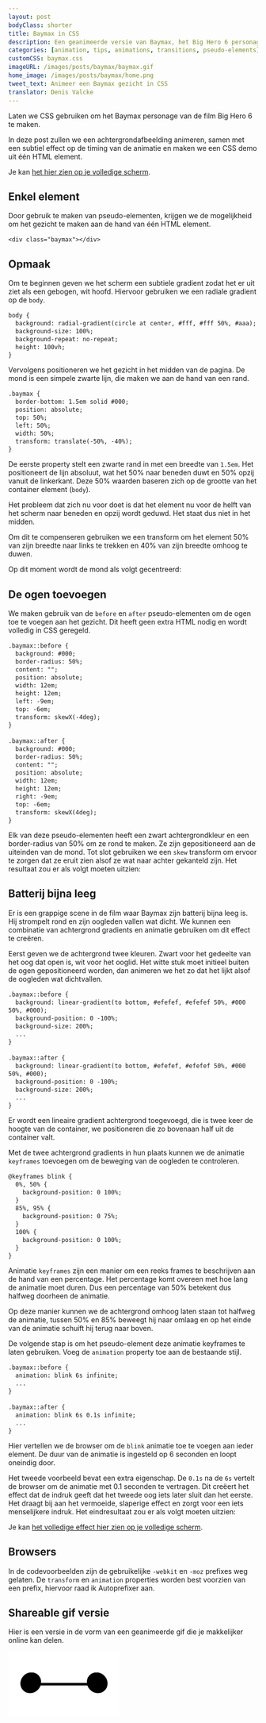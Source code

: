 ```yaml
---
layout: post
bodyClass: shorter
title: Baymax in CSS
description: Een geanimeerde versie van Baymax, het Big Hero 6 personage, zijn gezicht gemaakt met &eacute;&eacute;n enkel element.
categories: [animation, tips, animations, transitions, pseudo-elements]
customCSS: baymax.css
imageURL: /images/posts/baymax/baymax.gif
home_image: /images/posts/baymax/home.png
tweet_text: Animeer een Baymax gezicht in CSS
translator: Denis Valcke
---
```


Laten we CSS gebruiken om het Baymax personage van de film Big Hero 6 te maken.

In deze post zullen we een achtergrondafbeelding animeren, samen met een subtiel effect op de timing van de animatie en maken we een CSS demo uit &eacute;&eacute;n HTML element.

<section class="demo-container baymax-container"><a href="http://codepen.io/donovanh/full/ZYaMjw/" class="baymax"></a></section>

Je kan [het hier zien op je volledige scherm](http://codepen.io/donovanh/full/ZYaMjw/).

## Enkel element

Door gebruik te maken van pseudo-elementen, krijgen we de mogelijkheid om het gezicht te maken aan de hand van &eacute;&eacute;n HTML element.

    <div class="baymax"></div>

## Opmaak

Om te beginnen geven we het scherm een subtiele gradient zodat het er uit ziet als een gebogen, wit hoofd. Hiervoor gebruiken we een radiale gradient op de `body`.

    body {
      background: radial-gradient(circle at center, #fff, #fff 50%, #aaa);
      background-size: 100%;
      background-repeat: no-repeat;
      height: 100vh;
    }

Vervolgens positioneren we het gezicht in het midden van de pagina. De mond is een simpele zwarte lijn, die maken we aan de hand van een rand.

    .baymax {
      border-bottom: 1.5em solid #000;
      position: absolute;
      top: 50%;
      left: 50%;
      width: 50%;
      transform: translate(-50%, -40%);
    }

De eerste property stelt een zwarte rand in met een breedte van `1.5em`. Het positioneert de lijn absoluut, wat het 50% naar beneden duwt en 50% opzij vanuit de linkerkant. Deze 50% waarden baseren zich op de grootte van het container element (`body`).

Het probleem dat zich nu voor doet is dat het element nu voor de helft van het scherm naar beneden en opzij wordt geduwd. Het staat dus niet in het midden.

Om dit te compenseren gebruiken we een transform om het element 50% van zijn breedte naar links te trekken en 40% van zijn breedte omhoog te duwen.

Op dit moment wordt de mond als volgt gecentreerd:

<section class="demo-container baymax-container"><span class="baymax no-pseudo-elements"></span></section>

## De ogen toevoegen

We maken gebruik van de `before` en `after` pseudo-elementen om de ogen toe te voegen aan het gezicht. Dit heeft geen extra HTML nodig en wordt volledig in CSS geregeld.

    .baymax::before {
      background: #000;
      border-radius: 50%;
      content: "";
      position: absolute;
      width: 12em;
      height: 12em;
      left: -9em;
      top: -6em;
      transform: skewX(-4deg);
    }

    .baymax::after {
      background: #000;
      border-radius: 50%;
      content: "";
      position: absolute;
      width: 12em;
      height: 12em;
      right: -9em;
      top: -6em;
      transform: skewX(4deg);
    }

Elk van deze pseudo-elementen heeft een zwart achtergrondkleur en een border-radius van 50% om ze rond te maken. Ze zijn gepositioneerd aan de uiteinden van de mond. Tot slot gebruiken we een `skew` transform om ervoor te zorgen dat ze eruit zien alsof ze wat naar achter gekanteld zijn. Het resultaat zou er als volgt moeten uitzien:

<section class="demo-container baymax-container"><span class="baymax no-animation"></span></section>

## Batterij bijna leeg

Er is een grappige scene in de film waar Baymax zijn batterij bijna leeg is. Hij strompelt rond en zijn oogleden vallen wat dicht. We kunnen een combinatie van achtergrond gradients en animatie gebruiken om dit effect te cre&euml;ren.

Eerst geven we de achtergrond twee kleuren. Zwart voor het gedeelte van het oog dat open is, wit voor het ooglid. Het witte stuk moet initieel buiten de ogen gepositioneerd worden, dan animeren we het zo dat het lijkt alsof de oogleden wat dichtvallen.

    .baymax::before {
      background: linear-gradient(to bottom, #efefef, #efefef 50%, #000 50%, #000);
      background-position: 0 -100%;
      background-size: 200%;
      ...
    }

    .baymax::after {
      background: linear-gradient(to bottom, #efefef, #efefef 50%, #000 50%, #000);
      background-position: 0 -100%;
      background-size: 200%;
      ...
    }

Er wordt een lineaire gradient achtergrond toegevoegd, die is twee keer de hoogte van de container, we positioneren die zo bovenaan half uit de container valt.

Met de twee achtergrond gradients in hun plaats kunnen we de animatie `keyframes` toevoegen om de beweging van de oogleden te controleren.

    @keyframes blink {
      0%, 50% {
        background-position: 0 100%;
      }
      85%, 95% {
        background-position: 0 75%;
      }
      100% {
        background-position: 0 100%;
      }
    }

Animatie `keyframes` zijn een manier om een reeks frames te beschrijven aan de hand van een percentage. Het percentage komt overeen met hoe lang de animatie moet duren. Dus een percentage van 50% betekent dus halfweg doorheen de animatie.

Op deze manier kunnen we de achtergrond omhoog laten staan tot halfweg de animatie, tussen 50% en 85% beweegt hij naar omlaag en op het einde van de animatie schuift hij terug naar boven.

De volgende stap is om het pseudo-element deze animatie keyframes te laten gebruiken. Voeg de `animation` property toe aan de bestaande stijl.

    .baymax::before {
      animation: blink 6s infinite;
      ...
    }

    .baymax::after {
      animation: blink 6s 0.1s infinite;
      ...
    }

Hier vertellen we de browser om de `blink` animatie toe te voegen aan ieder element. De duur van de animatie is ingesteld op 6 seconden en loopt oneindig door.

Het tweede voorbeeld bevat een extra eigenschap. De `0.1s` na de `6s` vertelt de browser om de animatie met 0.1 seconden te vertragen. Dit cre&euml;ert het effect dat de indruk geeft dat het tweede oog iets later sluit dan het eerste. Het draagt bij aan het vermoeide, slaperige effect en zorgt voor een iets menselijkere indruk. Het eindresultaat zou er als volgt moeten uitzien:

<section class="demo-container baymax-container"><a href="http://codepen.io/donovanh/full/ZYaMjw/" class="baymax"></a></section>

Je kan [het volledige effect hier zien op je volledige scherm](http://codepen.io/donovanh/full/ZYaMjw/).

## Browsers

In de codevoorbeelden zijn de gebruikelijke `-webkit` en `-moz` prefixes weg gelaten. De `transform` en `animation` properties worden best voorzien van een prefix, hiervoor raad ik Autoprefixer aan.

## Shareable gif versie

Hier is een versie in de vorm van een geanimeerde gif die je makkelijker online kan delen.

[<img src="/images/posts/baymax/baymax.gif" style="max-width:225px" />](/images/posts/baymax/baymax.gif)
